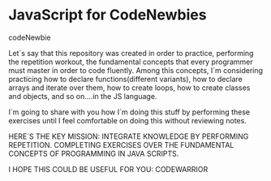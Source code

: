 # JavaScript for CodeNewbies 
codeNewbie

Let´s say that this repository was created in order to practice, performing  the repetition workout, the fundamental concepts that every programmer must master in order to code fluently. Among this concepts, I´m considering practicing how to declare functions(different variants), how to declare arrays and iterate over them, how to create loops, how to create classes and objects, and so on....in the JS language.  

I´m going to share with you how I´m doing this stuff by performing these exercises until I feel comfortable on doing this without reviewing notes. 

HERE´S THE KEY MISSION: INTEGRATE KNOWLEDGE BY PERFORMING REPETITION. COMPLETING EXERCISES OVER THE FUNDAMENTAL CONCEPTS OF PROGRAMMING IN JAVA SCRIPTS. 

I HOPE THIS COULD BE USEFUL FOR YOU: CODEWARRIOR

